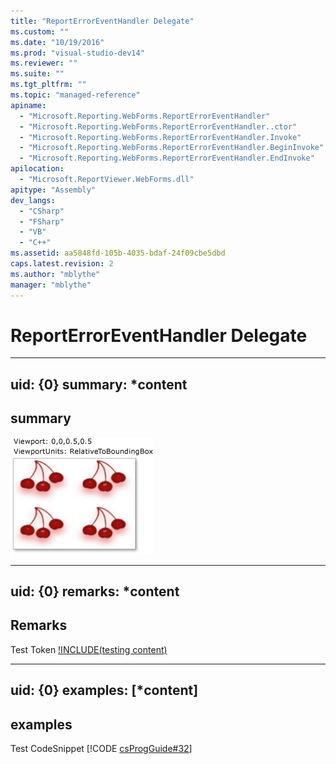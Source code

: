 ```yaml
---
title: "ReportErrorEventHandler Delegate"
ms.custom: ""
ms.date: "10/19/2016"
ms.prod: "visual-studio-dev14"
ms.reviewer: ""
ms.suite: ""
ms.tgt_pltfrm: ""
ms.topic: "managed-reference"
apiname: 
  - "Microsoft.Reporting.WebForms.ReportErrorEventHandler"
  - "Microsoft.Reporting.WebForms.ReportErrorEventHandler..ctor"
  - "Microsoft.Reporting.WebForms.ReportErrorEventHandler.Invoke"
  - "Microsoft.Reporting.WebForms.ReportErrorEventHandler.BeginInvoke"
  - "Microsoft.Reporting.WebForms.ReportErrorEventHandler.EndInvoke"
apilocation: 
  - "Microsoft.ReportViewer.WebForms.dll"
apitype: "Assembly"
dev_langs: 
  - "CSharp"
  - "FSharp"
  - "VB"
  - "C++"
ms.assetid: aa5848fd-105b-4035-bdaf-24f09cbe5dbd
caps.latest.revision: 2
ms.author: "mblythe"
manager: "mblythe"
---
```

# ReportErrorEventHandler Delegate
---  
uid: {0}
summary: *content  
--- 

## summary
![hahha](../../../Override\Microsoft.Reporting.WinForms\ServerReport\Timeout/media/0.png)

---  
uid: {0}
remarks: *content  
---  
  
## Remarks  
Test Token [!INCLUDE(testing content)](../../../Override\Microsoft.Reporting.WebForms\IReportViewerMessages3/includes/ado_whidbey_long_md.md)

---  
uid: {0}
examples: [*content]
---  
  
## examples  
Test CodeSnippet [!CODE [csProgGuide#32](../CodeSnippet/VS_Snippets_VBCSharp/csProsgGuide#32)] 